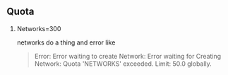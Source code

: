 ## Quota
1. Networks=300
   
   networks do a thing and error like
   > Error: Error waiting to create Network: Error waiting for Creating Network: Quota 'NETWORKS' exceeded.  Limit: 50.0 globally.

